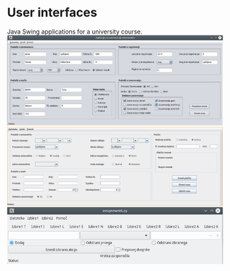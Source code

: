 # User interfaces
Java Swing applications for a university course.
![Alt text](UV1.png)
![Alt text](UV2.png)
![Alt text](UV3.png)

